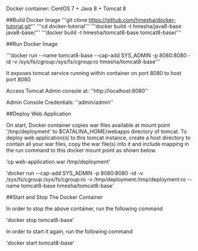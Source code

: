 Docker container: CentOS 7 + Java 8 + Tomcat 8


##Build Docker Image
'''git clone https://github.com/hmesha/docker-tutorial.git'''
'''cd docker-tutorial'''
'''docker build -t hmesha/java8-base java8-base/'''
'''docker build -t hmesha/tomcat8-base tomcat8-base/'''

##Run Docker Image

'''docker run --name tomcat8-base --cap-add SYS_ADMIN -p 8080:8080 -id -v /sys/fs/cgroup:/sys/fs/cgroup:ro hmesha/tomcat8-base'''

It exposes tomcat service running within container on port 8080 to host port 8080

Access Tomcat Admin console at: ''http://localhost:8080''

Admin Console Credentials: ''admin/admin''

##Deploy Web Application

On start, Docker container copies war files available at mount point '/tmp/deployment' to $CATALINA_HOME/webapps directory of tomcat. To deploy web application(s) to this tomcat instance, create a host directory to contain all your war files, copy the war file(s) into it and include mapping in the run command to this docker mount point as shown below.

'cp web-application.war /tmp/deployment'

'docker run --cap-add SYS_ADMIN -p 8080:8080 -id -v /sys/fs/cgroup:/sys/fs/cgroup:ro -v /tmp/deployment:/tmp/deployment:ro --name tomcat8-base hmesha/tomcat8-base'

##Start and Stop The Docker Container

In order to stop the above container, run the following command

'docker stop tomcat8-base'

In order to start it again, run the following command

'docker start tomcat8-base'

